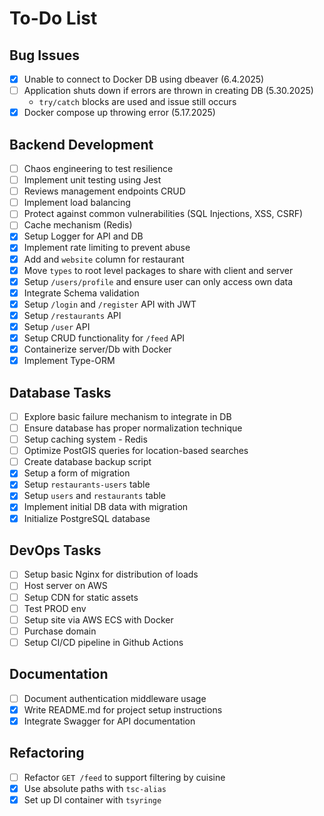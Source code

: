# To-Do List

## Bug Issues

- [x] Unable to connect to Docker DB using dbeaver (6.4.2025)
- [ ] Application shuts down if errors are thrown in creating DB (5.30.2025)
  - `try/catch` blocks are used and issue still occurs
- [x] Docker compose up throwing error (5.17.2025)

## Backend Development

- [ ] Chaos engineering to test resilience
- [ ] Implement unit testing using Jest
- [ ] Reviews management endpoints CRUD
- [ ] Implement load balancing
- [ ] Protect against common vulnerabilities (SQL Injections, XSS, CSRF)
- [ ] Cache mechanism (Redis)
- [x] Setup Logger for API and DB
- [x] Implement rate limiting to prevent abuse
- [x] Add and `website` column for restaurant
- [x] Move `types` to root level packages to share with client and server
- [x] Setup `/users/profile` and ensure user can only access own data
- [x] Integrate Schema validation
- [x] Setup `/login` and `/register` API with JWT
- [x] Setup `/restaurants` API
- [x] Setup `/user` API
- [x] Setup CRUD functionality for `/feed` API
- [x] Containerize server/Db with Docker
- [x] Implement Type-ORM

## Database Tasks

- [ ] Explore basic failure mechanism to integrate in DB
- [ ] Ensure database has proper normalization technique
- [ ] Setup caching system - Redis
- [ ] Optimize PostGIS queries for location-based searches
- [ ] Create database backup script
- [x] Setup a form of migration
- [x] Setup `restaurants-users` table
- [x] Setup `users` and `restaurants` table
- [x] Implement initial DB data with migration
- [x] Initialize PostgreSQL database

## DevOps Tasks

- [ ] Setup basic Nginx for distribution of loads
- [ ] Host server on AWS
- [ ] Setup CDN for static assets
- [ ] Test PROD env
- [ ] Setup site via AWS ECS with Docker
- [ ] Purchase domain
- [ ] Setup CI/CD pipeline in Github Actions

## Documentation

- [ ] Document authentication middleware usage
- [x] Write README.md for project setup instructions
- [x] Integrate Swagger for API documentation

## Refactoring

- [ ] Refactor `GET /feed` to support filtering by cuisine
- [x] Use absolute paths with `tsc-alias`
- [x] Set up DI container with `tsyringe`
